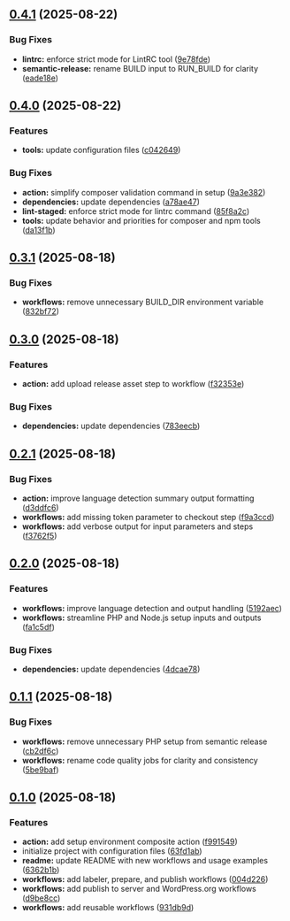 ## [0.4.1](https://github.com/SP-Libraries/actions/compare/v0.4.0...v0.4.1) (2025-08-22)

### Bug Fixes

* **lintrc:** enforce strict mode for LintRC tool ([9e78fde](https://github.com/SP-Libraries/actions/commit/9e78fde479d23a6d3e00e85d5dde7bb13ea6f892))
* **semantic-release:** rename BUILD input to RUN_BUILD for clarity ([eade18e](https://github.com/SP-Libraries/actions/commit/eade18ea965303367b9b2da673582fbbf2d1c3cd))

## [0.4.0](https://github.com/SP-Libraries/actions/compare/v0.3.1...v0.4.0) (2025-08-22)

### Features

* **tools:** update configuration files ([c042649](https://github.com/SP-Libraries/actions/commit/c042649826966dcfa303a215450dfe0bf33aba7c))

### Bug Fixes

* **action:** simplify composer validation command in setup ([9a3e382](https://github.com/SP-Libraries/actions/commit/9a3e382ba867c0baee06e867373717495f193cae))
* **dependencies:** update dependencies ([a78ae47](https://github.com/SP-Libraries/actions/commit/a78ae47fc7aaeaddd9556462483a29910d06c37f))
* **lint-staged:** enforce strict mode for lintrc command ([85f8a2c](https://github.com/SP-Libraries/actions/commit/85f8a2cbd40c9f2cfe854e72664bc270bc59004b))
* **tools:** update behavior and priorities for composer and npm tools ([da13f1b](https://github.com/SP-Libraries/actions/commit/da13f1b8063f624a6b6be67ad9e784e35ed52693))

## [0.3.1](https://github.com/SP-Libraries/actions/compare/v0.3.0...v0.3.1) (2025-08-18)

### Bug Fixes

* **workflows:** remove unnecessary BUILD_DIR environment variable ([832bf72](https://github.com/SP-Libraries/actions/commit/832bf728b56f3a11d0bce87267b09fc6fe4cb14a))

## [0.3.0](https://github.com/SP-Libraries/actions/compare/v0.2.1...v0.3.0) (2025-08-18)

### Features

* **action:** add upload release asset step to workflow ([f32353e](https://github.com/SP-Libraries/actions/commit/f32353ea16e5a72fc431aaca67420b190272c184))

### Bug Fixes

* **dependencies:** update dependencies ([783eecb](https://github.com/SP-Libraries/actions/commit/783eecb58f724cfdb0e8d6d783ae3b6012a39a07))

## [0.2.1](https://github.com/SP-Libraries/actions/compare/v0.2.0...v0.2.1) (2025-08-18)

### Bug Fixes

* **action:** improve language detection summary output formatting ([d3ddfc6](https://github.com/SP-Libraries/actions/commit/d3ddfc63cd823ab3e161d38221f71a05af947685))
* **workflows:** add missing token parameter to checkout step ([f9a3ccd](https://github.com/SP-Libraries/actions/commit/f9a3ccdb4884e733c483b78bc0fdf35291a0d6a1))
* **workflows:** add verbose output for input parameters and steps ([f3762f5](https://github.com/SP-Libraries/actions/commit/f3762f53eabd890626c3bb595c98dbd685799a0e))

## [0.2.0](https://github.com/SP-Libraries/actions/compare/v0.1.1...v0.2.0) (2025-08-18)

### Features

* **workflows:** improve language detection and output handling ([5192aec](https://github.com/SP-Libraries/actions/commit/5192aecb33bb993cebd0b14a246a5c39932b9f29))
* **workflows:** streamline PHP and Node.js setup inputs and outputs ([fa1c5df](https://github.com/SP-Libraries/actions/commit/fa1c5df1b438489d9f6f44106e967af7abc9602a))

### Bug Fixes

* **dependencies:** update dependencies ([4dcae78](https://github.com/SP-Libraries/actions/commit/4dcae789ba13a90fd961f9bbe3ac588fff28fa7c))

## [0.1.1](https://github.com/SP-Libraries/actions/compare/v0.1.0...v0.1.1) (2025-08-18)

### Bug Fixes

* **workflows:** remove unnecessary PHP setup from semantic release ([cb2df6c](https://github.com/SP-Libraries/actions/commit/cb2df6c89f561fae97d44f136dbe001f3402a5b7))
* **workflows:** rename code quality jobs for clarity and consistency ([5be9baf](https://github.com/SP-Libraries/actions/commit/5be9bafebab2689999531d5011c2ed136ea9241a))

## [0.1.0](https://github.com/SP-Libraries/actions/compare/v0.0.0...v0.1.0) (2025-08-18)

### Features

* **action:** add setup environment composite action ([f991549](https://github.com/SP-Libraries/actions/commit/f9915496fd0b539e997cf4abbe5c997b1749e810))
* initialize project with configuration files ([63fd1ab](https://github.com/SP-Libraries/actions/commit/63fd1ab0b3c369d01c1e91794daa7ee58fe3d42e))
* **readme:** update README with new workflows and usage examples ([6362b1b](https://github.com/SP-Libraries/actions/commit/6362b1be2537dfd06762bfcd02bdff527770d59f))
* **workflows:** add labeler, prepare, and publish workflows ([004d226](https://github.com/SP-Libraries/actions/commit/004d22631935152d47d26f919123355e8029d48d))
* **workflows:** add publish to server and WordPress.org workflows ([d9be8cc](https://github.com/SP-Libraries/actions/commit/d9be8cc71434ff7f51bf632615b8318b91f471e3))
* **workflows:** add reusable workflows ([931db9d](https://github.com/SP-Libraries/actions/commit/931db9d481ad23eef1d6c9b9383cb4d07359a986))
